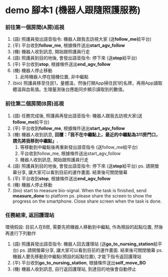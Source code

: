 # demo 腳本1 (機器人跟隨照護服務)

### 前往第一個房間(A房)巡視

1. (語) 照護員發出語音指令: 機器人跟我去訪視大家 (送**follow_me**給平台)
2. (平) 平台收到**follow_me**, 根據條件送出**start_agv_follow**
3. (機) 機器人收到訊息, 開始跟照護員行走
4. (語) 照護員到目的地後, 會發出語音指令: 停下來 (送**stop**給平台)
5. (平) 平台收到**stop**, 根據條件送出**end_agv_follow**
6. (機) 機器人停止移動
    1. 此時機器人停在隨機位置, 非中繼點
7. (bio) 照護員移至住民1，量體溫，然後打開App掃住民1的名牌，再用App讀取體溫與血氧值。生理量測後台應能同步顯示讀取到的數值。


### 前往第二個房間(B房)巡視

1. (語) 任務完成後, 照護員再發出語音指令: 機器人跟我去訪視大家(送**follow_me**給平台)
2. (平) 平台收到**follow_me**, 根據條件送出**start_agv_follow**
3. (機) 機器人收到訊息, **回覆：「我不在中繼點上，最近的中繼點為311房門口，請先將我移到中繼點」.**
    1. 等移動到中繼點後再重新發出語音指令 (送follow_me給平台)
    2. 平台收到follow_me, 根據條件送出start_agv_follow
    3. 機器人收到訊息, 開始跟照護員行走
4. (語) 照護員到目的地後, 會發出語音指令: 停下來 (送**stop**給平台)
ps. 請開螢幕分享, 讓大家可以看到目前的運作畫面. 結束後可關閉螢幕
1. (平) 平台收到**stop**, 根據條件送出**end_agv_follow**
2. (機) 機器人停止移動
3. (bio) start to measure bio-signal. When the task is finished, send **measure_done** to platform
ps. please share the screen to show the progress on the smartphone. Close share screen when the task is done.

### 任務結束, 返回護理站

環境假設: 目前人在B房, 需要先把機器人移動到中繼點, 作為預設的起點位置, 然後再進行下列動作

1. (語) 照護員發出語音指令: 機器人回去護理站 (送**go_to_nursing_station**給平台)
ps. 請開螢幕分享, 讓大家可以看到目前的運作畫面. 結束後可關閉螢幕
ps. 機器人要先移動到中繼點(預設的起點位置), 才能下指令返回護理站
2. (平) 平台收到**go_to_nursing_station**, 根據條件送出**self_move_BO**
3. (機) 機器人收到訊息, 自行返回護理站, 到達目的地後會自動停止
